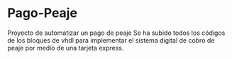# Pago-Peaje
Proyecto de automatizar un pago de peaje
Se ha subido todos los códigos de los bloques de vhdl para implementar el sistema digital de cobro de peaje 
por medio de una tarjeta express.
